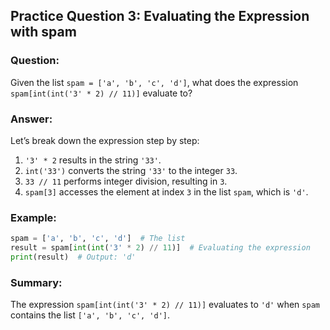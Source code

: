 ## Practice Question 3: Evaluating the Expression with spam

### Question:
Given the list `spam = ['a', 'b', 'c', 'd']`, what does the expression `spam[int(int('3' * 2) // 11)]` evaluate to?

### Answer:
Let’s break down the expression step by step:

1. `'3' * 2` results in the string `'33'`.
2. `int('33')` converts the string `'33'` to the integer `33`.
3. `33 // 11` performs integer division, resulting in `3`.
4. `spam[3]` accesses the element at index `3` in the list `spam`, which is `'d'`.

### Example:
```python
spam = ['a', 'b', 'c', 'd']  # The list
result = spam[int(int('3' * 2) // 11)]  # Evaluating the expression
print(result)  # Output: 'd'
```

### Summary:
The expression `spam[int(int('3' * 2) // 11)]` evaluates to `'d'` when `spam` contains the list `['a', 'b', 'c', 'd']`.